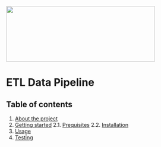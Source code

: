 <html>
   <body>
      <img src="https://www.grazitti.com/wp-content/uploads/2019/08/ETL_Bannera.gif"
        width="400" 
        height="150" >
   </body>
</html>

# ETL Data Pipeline

## Table of contents
1. [About the project](#about-the-project-a-nameabout-the-projecta)
2. [Getting started](#getting-starteda-namegetting-starteda)
    2.1. [Prequisites](#prequisitesa-nameprequisitesa)
    2.2. [Installation](#installation-a-nameinstallationa)
3. [Usage](#usagea-nameusagea)
4. [Testing](#testsa-nametestsa)


